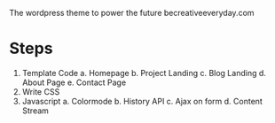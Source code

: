 The wordpress theme to power the future becreativeeveryday.com

# Steps
1. Template Code
    a. Homepage
    b. Project Landing
    c. Blog Landing
    d. About Page
    e. Contact Page
2. Write CSS
3. Javascript
    a. Colormode
    b. History API
    c. Ajax on form
    d. Content Stream

